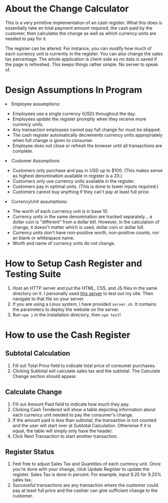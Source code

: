 <h1>About the Change Calculator</h1>
<p>
This is a very primitive implementation of an cash register. What this
does is essentially take an total payment amount required, the cash
paid by the customer, then calculates the change as well as which
currency units are needed to pay for it.
</p>

<p>
The register can be altered. For instance, you can modify how much
of each currency unit is currently in the register. You can also
change the sales tax percentage. The whole application is client-side
so no data is saved if the page is refreshed. This keeps things rather
simple. No server to speak of.
</p>

<h1>Design Assumptions In Program</h1>
    <li>Employee assumptions:</li> 
        <ul>
            <li>Employees use a single currency (USD) throughout the day.</li>
            <li>Employees update the register promptly when they receive more currency units.</li>
            <li>Any transaction employees cannot pay full change for must be skipped.</li>
            <li>The cash register automatically decrements currency units appropriately
                when full change is given to consumer.</li>
            <li>Employee does not close or refresh the browser until all transactions
                are complete.</li>
        </ul>
    <li>Customer Assumptions</li>
        <ul>
            <li>Customers only purchase and pay in USD up to $100. (This makes sense as highest 
                denomination available in register is a 20.)</li>
            <li>Customers only use currency units available in the register.</li>
            <li>Customers pay in optimal units. (This is done to lower inputs required.)</li>
            <li>Customers cannot buy anything if they can't pay at least full price.</li>
        </ul>
    <li>CurrencyUnit assumptions:</li>
        <ul>
            <li>The worth of each currrency unit is in base 10.</li>
            <li>Currency units in the same denomination are tracked separately... 
                a dollar coin is "different" from a dollar bill. 
                However, in the calculation of change, it doesn't matter which is used, 
                dollar coin or dollar bill.</li>
            <li>Currency units don't have non-positive worth, non-positive counts,
                nor an blank or whitespace name.</li>
            <li>Worth and name of currency units do not change.</li>
        </ul>
    
  
<h1>How to Setup Cash Register and Testing Suite</h1>
<ol>
    <li>Host an HTTP server and put the HTML, CSS, and JS files in the same directory on it. 
        I personally used <a href="https://www.npmjs.com/package/http-server">this server</a>
        to test out my site. Then navigate to that file on your server.</li>
    <li>If you are using a Linux system, I have provided <code>server.sh</code>.
        It contains the parameters to deploy the website on the server.</li>
    <li>Run <code>npm i</code> in the installation directory, then <code>npm test</code>!</li>
</ol>

<h1>How to use the Cash Register</h1>
    <h2>Subtotal Calculation</h2>
        <ol>
            <li>Fill out Total Price field to indicate total price of
                consumer purchases.</li>
            <li>Clicking Subtotal will calculate sales tax 
                and the subtotal. The Calculate Change section should appear.</li>
        </ol>
    <h2>Calculate Change</h2>
        <ol>
            <li>Fill out Amount Paid field to indicate how much they pay.</li>
            <li>Clicking Cash Tendered will show a table depicting information
                about each currency unit needed to pay the consumer's change.</li>
            <li>If the amount paid is less than subtotal, the transaction 
                is not counted and the user will start over at Subtotal Calculation.
                Otherwise if it is equal, the table will simply only have the header.</li>
            <li>Click Next Transaction to start another transaction.</li>
        </ol>
    <h2>Register Status</h2>
        <ol>
            <li>Feel free to adjust Sales Tax and Quantities of each currency unit.
                Once you're done with your change, click Update Register to update
                the register. Sales Tax is done in percent. For example, input 9.25
                for 9.25% sales tax.</li>
            <li>Successful transactions are any transaction where the customer
                could pay at least full price and the cashier can give sufficient
                change to the customer.</li>
        </ol>
 